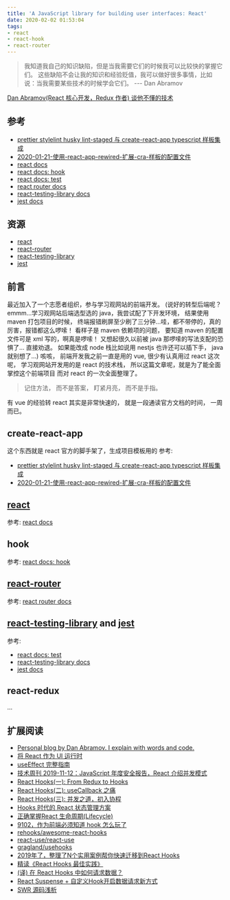 ```yaml
---
title: 'A JavaScript library for building user interfaces: React'
date: 2020-02-02 01:53:04
tags:
- react
- react-hook
- react-router
---
```


[prettier stylelint husky lint-staged 与 create-react-app typescript 样板集成]: https://floatsyi.com/2020/01/19/prettier-stylelint-husky-lint-staged-%E4%B8%8E-create-react-app-typescript-%E6%A0%B7%E6%9D%BF%E9%9B%86%E6%88%90/
[react]: https://github.com/facebook/react
[react-router]: https://github.com/ReactTraining/react-router
[react-testing-library]: https://github.com/testing-library/react-testing-library
[react-testing-library docs]: https://testing-library.com/docs/react-testing-library/intro
[jest]: https://github.com/facebook/jest
[react docs]: https://zh-hans.reactjs.org/docs/getting-started.html
[react docs: hook]: https://zh-hans.reactjs.org/docs/hooks-intro.html
[react docs: test]: https://zh-hans.reactjs.org/docs/testing.html
[react router docs]: https://reacttraining.com/react-router/web/example/basic
[jest docs]: https://jestjs.io/docs/en/getting-started
[2020-01-21-使用-react-app-rewired-扩展-cra-样板的配置文件]: https://floatsyi.com/2020/01/21/%E4%BD%BF%E7%94%A8-react-app-rewired-%E6%89%A9%E5%B1%95-cra-%E6%A0%B7%E6%9D%BF%E7%9A%84%E9%85%8D%E7%BD%AE%E6%96%87%E4%BB%B6/

> 我知道我自己的知识缺陷，但是当我需要它们的时候我可以比较快的掌握它们。
这些缺陷不会让我的知识和经验贬值，我可以做好很多事情，比如说：当我需要某些技术的时候学会它们。
--- Dan Abramov

[Dan Abramov(React 核心开发，Redux 作者) 谈他不懂的技术](https://zhuanlan.zhihu.com/p/53587347)

## 参考

- [prettier stylelint husky lint-staged 与 create-react-app typescript 样板集成][]
- [2020-01-21-使用-react-app-rewired-扩展-cra-样板的配置文件][]
- [react docs][]
- [react docs: hook][]
- [react docs: test][]
- [react router docs][]
- [react-testing-library docs][]
- [jest docs][]

## 资源

- [react][]
- [react-router][]
- [react-testing-library][]
- [jest][]

## 前言

最近加入了一个志愿者组织，参与学习观网站的前端开发。
(说好的转型后端呢？emmm...学习观网站后端选型选的 java，我尝试配了下开发环境，
结果使用 maven 打包项目的时候， 终端报错刷屏至少刷了三分钟...哇，都不带停的，真的厉害，报错都这么啰嗦！
看样子是 maven 依赖项的问题， 要知道 maven 的配置文件可是 xml 写的，啊真是啰嗦！
又想起很久以前被 java 那啰嗦的写法支配的恐惧了... 直接劝退。
如果能改成 node 栈比如说用 nestjs 也许还可以插下手， java 就别想了...)
咳咳， 前端开发我之前一直是用的 vue, 很少有认真用过 react
这次呢， 学习观网站开发用的是 react 的技术栈， 所以这篇文章呢，就是为了能全面掌控这个前端项目
而对 react 的一次全面整理了。

> 记住方法， 而不是答案， 盯紧月亮， 而不是手指。

有 vue 的经验转 react 其实是非常快速的， 就是一段通读官方文档的时间， 一周而已。

## create-react-app

这个东西就是 react 官方的脚手架了，生成项目模板用的
参考:

- [prettier stylelint husky lint-staged 与 create-react-app typescript 样板集成][]
- [2020-01-21-使用-react-app-rewired-扩展-cra-样板的配置文件][]

## [react][]

参考: [react docs][]

## hook

参考: [react docs: hook][]

## [react-router][]

参考: [react router docs][]

## [react-testing-library][] and [jest][]

参考:
- [react docs: test][]
- [react-testing-library docs][]
- [jest docs][]

## react-redux

...

## 扩展阅读

- [Personal blog by Dan Abramov. I explain with words and code.](https://overreacted.io/)
- [将 React 作为 UI 运行时](https://overreacted.io/zh-hans/react-as-a-ui-runtime/)
- [useEffect 完整指南](https://overreacted.io/zh-hans/a-complete-guide-to-useeffect/#tldr)
- [技术周刊 2019-11-12：JavaScript 年度安全报告，React 介绍并发模式](https://zhuanlan.zhihu.com/p/91501173)
- [React Hooks(一): From Redux to Hooks](https://zhuanlan.zhihu.com/p/83552786)
- [React Hooks(二): useCallback 之痛](https://zhuanlan.zhihu.com/p/98554943)
- [React Hooks(三): 并发之道，初入协程](https://zhuanlan.zhihu.com/p/99977314)
- [Hooks 时代的 React 状态管理方案](https://zhuanlan.zhihu.com/p/68434464)
- [正确掌握React 生命周期(Lifecycle)](https://zhuanlan.zhihu.com/p/24926575)
- [9102，作为前端必须知道 hook 怎么玩了](https://juejin.im/post/5d00a67cf265da1b8a4f156f)
- [rehooks/awesome-react-hooks](https://github.com/rehooks/awesome-react-hooks)
- [react-use/react-use](https://github.com/streamich/react-use)
- [gragland/usehooks](https://github.com/gragland/usehooks)
- [2019年了，整理了N个实用案例帮你快速迁移到React Hooks](https://juejin.im/post/5d594ea5518825041301bbcb#heading-1)
- [精读《React Hooks 最佳实践》](https://zhuanlan.zhihu.com/p/81752821)
- [(译) 在 React Hooks 中如何请求数据？](https://juejin.im/post/5c98fb35518825157172acc6)
- [React Suspense + 自定义Hook开启数据请求新方式](https://juejin.im/post/5dc953235188250c6c41683e)
- [SWR 源码浅析](https://juejin.im/post/5de72afbe51d45584f536f57)


